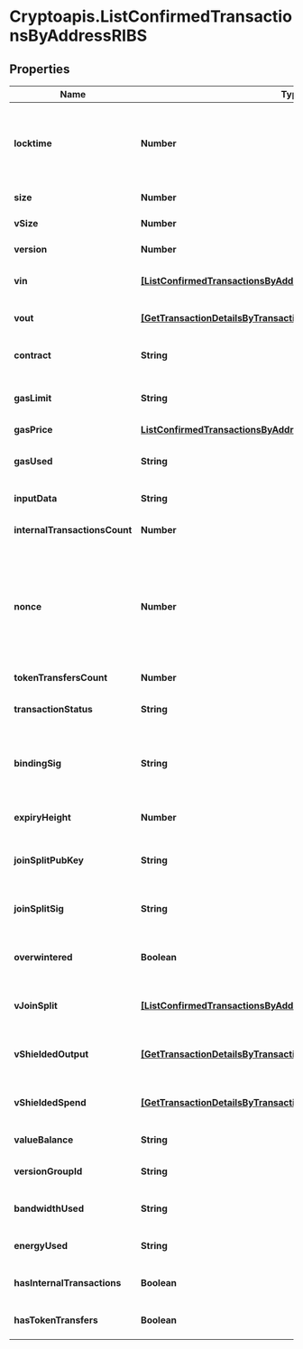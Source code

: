 # Cryptoapis.ListConfirmedTransactionsByAddressRIBS

## Properties

Name | Type | Description | Notes
------------ | ------------- | ------------- | -------------
**locktime** | **Number** | Represents the locktime on the transaction on the specific blockchain, i.e. the blockheight at which the transaction is valid. | 
**size** | **Number** | Represents the total size of this transaction. | 
**vSize** | **Number** | Represents the virtual size of this transaction. | 
**version** | **Number** | Defines the version of the transaction. | 
**vin** | [**[ListConfirmedTransactionsByAddressRIBSZVinInner]**](ListConfirmedTransactionsByAddressRIBSZVinInner.md) | Object Array representation of transaction inputs | 
**vout** | [**[GetTransactionDetailsByTransactionIDRIBSZVoutInner]**](GetTransactionDetailsByTransactionIDRIBSZVoutInner.md) | Object Array representation of transaction outputs | 
**contract** | **String** | Numeric representation of the transaction contract | 
**gasLimit** | **String** | Represents the amount of gas used by this specific transaction alone. | 
**gasPrice** | [**ListConfirmedTransactionsByAddressRIBSBSCGasPrice**](ListConfirmedTransactionsByAddressRIBSBSCGasPrice.md) |  | 
**gasUsed** | **String** | Represents the exact unit of gas that was used for the transaction. | 
**inputData** | **String** | Numeric representation of the transaction input | 
**internalTransactionsCount** | **Number** | Representation of the internal transactions count | 
**nonce** | **Number** | Represents the sequential running number for an address, starting from 0 for the first transaction. E.g., if the nonce of a transaction is 10, it would be the 11th transaction sent from the sender&#39;s address. | 
**tokenTransfersCount** | **Number** | Representation of the token transfers count | 
**transactionStatus** | **String** | Represents if the transaction is successfull or failed. | 
**bindingSig** | **String** | It is used to enforce balance of Spend and Output transfers, in order to prevent their replay across transactions. | 
**expiryHeight** | **Number** | Represents a block height after which the transaction will expire. | 
**joinSplitPubKey** | **String** | Represents an encoding of a JoinSplitSig public validating key. | 
**joinSplitSig** | **String** | Is used to sign transactions that contain at least one JoinSplit description. | 
**overwintered** | **Boolean** | \&quot;Overwinter\&quot; is the network upgrade for the Zcash blockchain. | 
**vJoinSplit** | [**[ListConfirmedTransactionsByAddressRIBSZVJoinSplitInner]**](ListConfirmedTransactionsByAddressRIBSZVJoinSplitInner.md) | Represents a sequence of JoinSplit descriptions using BCTV14 proofs. | 
**vShieldedOutput** | [**[GetTransactionDetailsByTransactionIDRIBSZVShieldedOutputInner]**](GetTransactionDetailsByTransactionIDRIBSZVShieldedOutputInner.md) | Object Array representation of transaction output descriptions | 
**vShieldedSpend** | [**[GetTransactionDetailsByTransactionIDRIBSZVShieldedSpendInner]**](GetTransactionDetailsByTransactionIDRIBSZVShieldedSpendInner.md) | Object Array representation of transaction spend descriptions | 
**valueBalance** | **String** | Defines the transaction value balance. | 
**versionGroupId** | **String** | Represents the transaction version group ID. | 
**bandwidthUsed** | **String** | Numeric representation of the transaction used bandwidth | 
**energyUsed** | **String** | String representation of the transaction used energy | 
**hasInternalTransactions** | **Boolean** | Defines if there are internal transactions (true) or not (false) | 
**hasTokenTransfers** | **Boolean** | Defines if there are  tokens transfers (true) or not (false) | 


